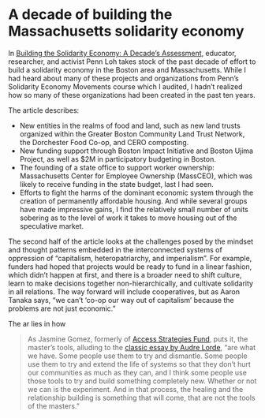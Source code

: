 # A decade of building the Massachusetts solidarity economy

In [Building the Solidarity Economy: A Decade’s Assessment](https://nonprofitquarterly.org/building-the-solidarity-economy-a-decades-assessment/), educator, researcher, and activist Penn Loh takes stock of the past decade of effort to build a solidarity economy in the Boston area and Massachusetts. While I had heard about many of these projects and organizations from Penn’s Solidarity Economy Movements course which I audited, I hadn’t realized how so many of these organizations had been created in the past ten years.

The article describes:

- New entities in the realms of food and land, such as new land trusts organized within the Greater Boston Community Land Trust Network, the Dorchester Food Co-op, and CERO composting.
- New funding support through Boston Impact Initiative and Boston Ujima Project, as well as $2M in participatory budgeting in Boston.
- The founding of a state office to support worker ownership: Massachusetts Center for Employee Ownership (MassCEO), which was likely to receive funding in the state budget, last I had seen.
- Efforts to fight the harms of the dominant economic system through the creation of permanently affordable housing. And while several groups have made impressive gains, I find the relatively small number of units sobering as to the level of work it takes to move housing out of the speculative market.

The second half of the article looks at the challenges posed by the mindset and thought patterns embedded in the interconnected systems of oppression of “capitalism, heteropatriarchy, and imperialism”. For example, funders had hoped that projects would be ready to fund in a linear fashion, which didn’t happen at first, and there is a broader need to shift culture, learn to make decisions together non-hierarchically, and cultivate solidarity in all relations. The way forward will include cooperatives, but as Aaron Tanaka says, “we can’t ‘co-op our way out of capitalism’ because the problems are not just economic.” 

The ar lies in how 

>As Jasmine Gomez, formerly of [Access Strategies Fund](https://www.accessstrategies.org/), puts it, the master’s tools, alluding to the [classic essay by Audre Lorde](https://bookstore.centerforfiction.org/item/n8f4MJB6gJa42TzAnIZg8g), “are what we have. Some people use them to try and dismantle. Some people use them to try and extend the life of systems so that they don’t hurt our communities as much as they can, and I think some people use those tools to try and build something completely new. Whether or not we can is the experiment. And in that process, the healing and the relationship building is something that will come, that are not the tools of the masters.”